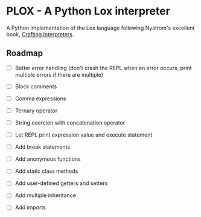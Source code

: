 # PLOX - A Python Lox interpreter

A Python implementation of the Lox language following Nystrom's excellent book, [Crafting Interpreters](https://craftinginterpreters.com).

## Roadmap

* [ ] Better error handling (don't crash the REPL when an error occurs, print multiple errors if there are multiple)

* [ ] Block comments
* [ ] Comma expressions
* [ ] Ternary operator
* [ ] String coercion with concatenation operator
* [ ] Let REPL print expression value and execute statement
* [ ] Add break statements
* [ ] Add anonymous functions
* [ ] Add static class methods
* [ ] Add user-defined getters and setters
* [ ] Add multiple inheritance
* [ ] Add imports